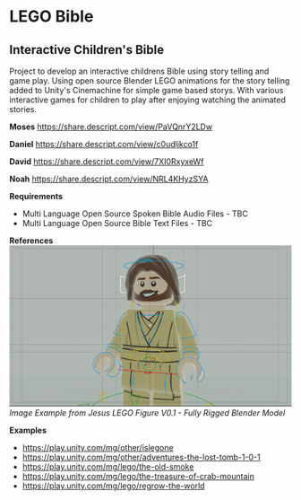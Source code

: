 # LEGO Bible

## Interactive Children's Bible
Project to develop an interactive childrens Bible using story telling and game play. 
Using open source Blender LEGO animations for the story telling added to Unity's Cinemachine for simple game based storys. With various interactive games for children to play after enjoying watching the animated stories.

**Moses**
https://share.descript.com/view/PaVQnrY2LDw

**Daniel**
https://share.descript.com/view/c0udljkco1f

**David**
https://share.descript.com/view/7XI0RxyxeWf

**Noah**
https://share.descript.com/view/NRL4KHyzSYA


**Requirements**
 - Multi Language Open Source Spoken Bible Audio Files - TBC
 - Multi Language Open Source Bible Text Files - TBC

**References**
![blender example](assets/example_jesus.png) 
*Image Example from Jesus LEGO Figure V0.1 - Fully Rigged Blender Model*

**Examples**
- https://play.unity.com/mg/other/islegone
- https://play.unity.com/mg/other/adventures-the-lost-tomb-1-0-1
- https://play.unity.com/mg/lego/the-old-smoke
- https://play.unity.com/mg/lego/the-treasure-of-crab-mountain
- https://play.unity.com/mg/lego/regrow-the-world



